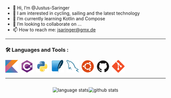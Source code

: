 - 👋 Hi, I’m @Justus-Saringer
- 👀 I am interested in cycling, sailing and the latest technology
- 🌱 I’m currently learning Kotlin and Compose
- 💞️ I’m looking to collaborate on ...
- 📫 How to reach me: jsaringer@gmx.de

---

### :hammer_and_wrench: Languages and Tools :

<div>
  <img src="https://github.com/devicons/devicon/blob/master/icons/kotlin/kotlin-original.svg" title="Kotlin" alt="Kotlin" width="40"               height="40"/>&nbsp;
  <img src="https://github.com/devicons/devicon/blob/master/icons/csharp/csharp-original.svg" title="C#" alt="C#" width="40" 
    height="40"/>&nbsp;
  <img src="https://github.com/devicons/devicon/blob/master/icons/python/python-original.svg" title="Python" alt="Python" width="40"               height="40"/>&nbsp;
  <img src="https://github.com/devicons/devicon/blob/master/icons/sqlite/sqlite-original.svg" title="sqlite" alt="sqlite" width="40" 
    height="40"/>&nbsp;
  <img src="https://github.com/devicons/devicon/blob/master/icons/mysql/mysql-original.svg" title="mysql" alt="mysql" width="40" 
    height="40"/>&nbsp;
  <img src="https://github.com/devicons/devicon/blob/master/icons/ubuntu/ubuntu-plain.svg" title="ubuntu" alt="ubuntu" width="40" 
    height="40"/>&nbsp;
  <img src="https://github.com/devicons/devicon/blob/master/icons/github/github-original.svg" title="github" alt="github" width="40"
    height="40"/>&nbsp;
  <img src="https://github.com/devicons/devicon/blob/master/icons/git/git-original.svg" title="git" alt="git" width="40"
    height="40"/>&nbsp;
</div>

---
<div style="display:flex; flex-direction: row; justify-content: center; align-items: center">
  
  <!--
  [![Top Langs](https://github-readme-stats.vercel.app/api/top-langs/?username=Justus-Saringer)](https://github.com/anuraghazra/github-readme-stats)
-->
  <img align="left" alt="language stats" src="https://github-readme-stats.vercel.app/api/top-langs/?username=Justus-Saringer"
       />

<img align="right" alt="github stats" src="https://github-readme-stats.vercel.app/api?username=Justus-Saringer&show_icons=true&hide_border=true" />
  
</div>





<!---
Justus-Saringer/Justus-Saringer is a ✨ special ✨ repository because its `README.md` (this file) appears on your GitHub profile.
You can click the Preview link to take a look at your changes.
--->
